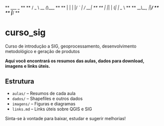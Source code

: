 

**   ___        _     **
**  / _ \  __ _(_)___ **
** | | | |/ _` | / __| **
** | |_| | (_| | \__ \ **
**  \__\_\\__, |_|___/ **
**       |___/       **



# curso_sig
Curso de introdução a SIG, geoprocessamento, desenvolvimento metodológico e geração de produtos

**Aqui você encontrará os resumos das aulas, dados para download, imagens e links úteis.**

## Estrutura
- `aulas/` – Resumos de cada aula
- `dados/` – Shapefiles e outros dados
- `imagens/` – Figuras e diagramas
- `links.md` – Links úteis sobre QGIS e SIG

Sinta-se à vontade para baixar, estudar e sugerir melhorias!
